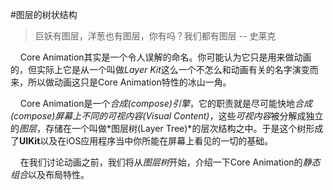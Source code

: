 #图层的树状结构

>巨妖有图层，洋葱也有图层，你有吗？我们都有图层 -- 史莱克

&nbsp;&nbsp;&nbsp;&nbsp;Core Animation其实是一个令人误解的命名。你可能认为它只是用来做动画的，但实际上它是从一个叫做*Layer Kit*这么一个不怎么和动画有关的名字演变而来，所以做动画这只是Core Animation特性的冰山一角。

&nbsp;&nbsp;&nbsp;&nbsp;Core Animation是一个*合成(compose)引擎*，它的职责就是尽可能快地*合成(compose)*屏幕上不同的*可视内容(Visual Content)*，这些*可视内容*被分解成独立的*图层*，存储在一个叫做*图层树(Layer Tree)*的层次结构之中。于是这个树形成了**UIKit**以及在iOS应用程序当中你所能在屏幕上看见的一切的基础。

&nbsp;&nbsp;&nbsp;&nbsp;在我们讨论动画之前，我们将从*图层树*开始，介绍一下Core Animation的*静态组合*以及布局特性。


